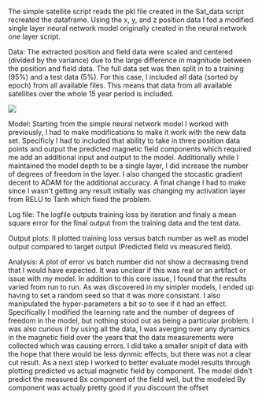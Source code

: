 The simple satellite script reads the pkl file created in the Sat_data script recreated the dataframe.  Using the x, y, and z position data I fed a modified single layer neural network model originally created in the neural network one layer script.  

Data: The extracted position and field data were scaled and centered (divided by the variance) due to the large difference in magnitude between the position and field data. The full data set was then split in to a training (95%) and a test data (5%).  For this case, I included all data (sorted by epoch) from all available files. This means that data from all available satellites over the whole 15 year period is included.

![](Simple_sat_loss.png)

Model: Starting from the simple neural network model I worked with previously, I had to make modifications to make it work with the new data set. Specificly I had to included that ability to take in three position data points and output the predicted magnetic field components which required me add an additional input and output to the model. Additionally while I maintained the model depth to be a single layer, I did increase the number of degrees of freedom in the layer. I also changed the stocastic gradient decent to ADAM for the additional accuracy. A final change I had to make since I wasn't getting any result initially was changing my activation layer from RELU to Tanh which fixed the problem. 

Log file: The logfile outputs training loss by iteration and finaly a mean square error for the final output from the training data and the test data. 

Output plots: II plotted training loss versus batch number as well as model output compared to target output (Predicted field vs measured field).

Analysis: A plot of error vs batch number did not show a decreasing trend that I would have expected. It was unclear if this was real or an artifact or issue with my model. In addition to this core issue, I found that the results varied from run to run. As was discovered in my simpler models, I ended up having to set a random seed so that it was more consistant. I also manipulated the hyper-parameters a bit so to see if it had an effect. Specifically I modified the learning rate and the number of degrees of freedom in the model, but nothing stood out as being a particular problem. I was also curious if by using all the data, I was averging over any dynamics in the magnetic field over the years that the data measurements were collected which was causing errors. I did take a smaller snipit of data with the hope that there would be less dynmic effects, but there was not a clear cut result. As a next step I worked to better evaluate model results through plotting predicted vs actual magnetic field by component. The model didn't predict the measured Bx component of the field well, but the modeled By component was actualy pretty good if you discount the offset


